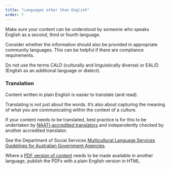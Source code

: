 ```yaml
---
title: "Languages other than English"
order: 7
---
```


Make sure your content can be understood by someone who speaks English as a second, third or fourth language.

Consider whether the information should also be provided in appropriate community languages. This can be helpful if there are compliance requirements.

Do not use the terms CALD (culturally and linguistically diverse) or EAL/D (English as an additional language or dialect).

### Translation

Content written in plain English is easier to translate (and read).

Translating is not just about the words. It’s also about capturing the meaning of what you are communicating within the context of a culture.

If your content needs to be translated, best practice is for this to be undertaken by <a href="https://www.naati.com.au/" rel="external">NAATI-accredited translators</a> and independently checked by another accredited translator.

See the Department of Social Services <a href="https://www.dss.gov.au/settlement-and-multicultural-affairs/programs-policy/multicultural-access-and-equity/multicultural-access-and-equity-resources" rel="external">Multicultural Language Services Guidelines for Australian Government Agencies</a>.

Where a [PDF version of content](#pdfs) needs to be made available in another language, publish the PDFs with a plain English version in HTML.
